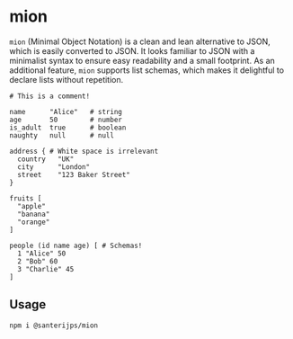 # mion

`mion` (Minimal Object Notation) is a clean and lean alternative to JSON, which is easily converted to JSON.
It looks familiar to JSON with a minimalist syntax to ensure easy readability and a small footprint.
As an additional feature, `mion` supports list schemas, which makes it delightful to declare lists without repetition.

```text
# This is a comment!

name      "Alice"   # string
age       50        # number
is_adult  true      # boolean
naughty   null      # null

address { # White space is irrelevant
  country   "UK"
  city      "London"
  street    "123 Baker Street"
}

fruits [
  "apple"
  "banana"
  "orange"
]

people (id name age) [ # Schemas!
  1 "Alice" 50
  2 "Bob" 60
  3 "Charlie" 45
]
```

## Usage

```bash
npm i @santerijps/mion
```
